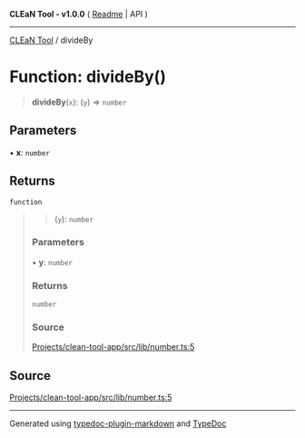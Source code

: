 **CLEaN Tool - v1.0.0** ( [Readme](../README.md) \| API )

***

[CLEaN Tool](../exports.md) / divideBy

# Function: divideBy()

> **divideBy**(`x`): (`y`) => `number`

## Parameters

▪ **x**: `number`

## Returns

`function`

> > (`y`): `number`
>
> ### Parameters
>
> ▪ **y**: `number`
>
> ### Returns
>
> `number`
>
> ### Source
>
> [Projects/clean-tool-app/src/lib/number.ts:5](https://github.com/yuckyh/clean-tool-app/)
>

## Source

[Projects/clean-tool-app/src/lib/number.ts:5](https://github.com/yuckyh/clean-tool-app/)

***

Generated using [typedoc-plugin-markdown](https://www.npmjs.com/package/typedoc-plugin-markdown) and [TypeDoc](https://typedoc.org/)
